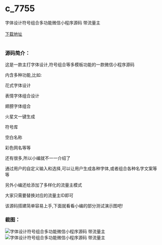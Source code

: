 # c_7755
字体设计符号组合多功能微信小程序源码 带流量主
<br/></br>
[下载地址](https://www.uuid2.com/7755.html "下载地址")
<br/></br>
<h3>源码简介：</h3>
<p>这是一款主打字体设计,符号组合等多模板功能的一款微信小程序源码<p>
<p>内含多种功能,比如:<p>
<p>花式字体设计<p>
<p>表情字体组合设计<p>
<p>翅膀字体组合<p>
<p>火星文一键生成<p>
<p>符号库<p>
<p>空白名称<p>
<p>彩色网名等等<p>
<p>还有很多,所以小编就不一一介绍了<p>
<p>通过用户的自定义输入和选择,可以让用户生成各种字体,或者组合各种名字文案等等<p>
<p>另外小编还给添加了多样化的流量主模式<p>
<p>大家只需要替换对应的流量主ID即可<p>
<p>该源码搭建简单容易上手,下面就看看小编的部分测试演示图吧!<p>
<h3>截图：</h3>
<img src="https://www.uuid2.com/wp-content/uploads/img/uimage/52491648436197.png" alt="字体设计符号组合多功能微信小程序源码 带流量主"><img src="https://www.uuid2.com/wp-content/uploads/img/uimage/22571648436198.png" alt="字体设计符号组合多功能微信小程序源码 带流量主">

